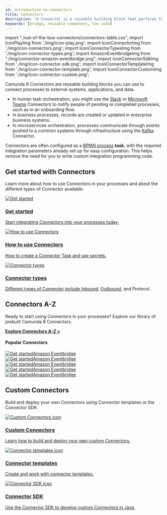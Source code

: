 ```yaml
---
id: introduction-to-connectors
title: Connectors
description: "A Connector is a reusable building block that performs the integration with an external system and works out of the box."
keywords: [bridge, reusable component, low code]
---
```


import "./out-of-the-box-connectors/connectors-table.css";
import IconPlayImg from './img/icon-play.png';
import IconConnectorImg from './img/icon-connectors.png';
import IconConnectorTypesImg from './img/icon-connector-types.png';
import AmazonEventbridgeImg from "./img/connector-amazon-eventbridge.png";
import IconConnectorSdkImg from './img/icon-connector-sdk.png';
import IconConnectorTemplateImg from './img/icon-connector-template.png';
import IconConnectorCustomImg from './img/icon-connector-custom.png';

Camunda 8 Connectors are reusable building blocks you can use to connect processes to external systems, applications, and data.

- In human task orchestration, you might use the [Slack](/components/connectors/out-of-the-box-connectors/slack.md) or [Microsoft Teams](/components/connectors/out-of-the-box-connectors/microsoft-teams.md) Connectors to notify people of pending or completed processes, such as in an onboarding flow.
- In business processes, records are created or updated in enterprise business systems.
- In microservices orchestration, processes communicate through events pushed to a common systems through infrastructure using the [Kafka](/components/connectors/out-of-the-box-connectors/kafka.md) Connector.

Connectors are often configured as a [BPMN process](/components/concepts/processes.md) **task**, with the required integration parameters already set up for easy configuration. This helps remove the need for you to write custom integration programming code.

## Get started with Connectors

Learn more about how to use Connectors in your processes and about the different types of Connector available.

<div class="connector-grid">
  <a href="../connectors-start" class="connector-card" title="Get started with Connectors">
    <img src={IconPlayImg} alt="Get started"/>
    <h3>Get started</h3>
    <p>Start integrating Connectors into your processes today.</p>
  </a>
  <a href="../use-connectors" class="connector-card" title="How to use Connectors">
    <img src={IconConnectorImg} alt="How to use Connectors"/>
    <h3>How to use Connectors</h3>
    <p>How to create a Connector Task and use secrets.</p>
  </a>
  <a href="../connector-types" class="connector-card" title="Connector types">
    <img src={IconConnectorTypesImg} alt="Connector types"/>
    <h3>Connector types</h3>
    <p>Different types of Connector include <a href="../use-connectors/inbound" title="Inbound Connectors">Inbound</a>, <a href="../use-connectors/outbound" title="Outbound Connectors">Outbound</a>, and Protocol.</p>
  </a>
</div>

## Connectors A-Z

Ready to start using Connectors in your processes? Explore our library of prebuilt Camunda 8 Connectors.

**[Explore Connectors A-Z >](/docs/components/connectors/out-of-the-box-connectors/available-connectors-overview.md)**

#### Popular Connectors

<div class="connector-small-grid">
  <a href="path/to/connector1" class="connector-small-link">
    <div class="connector-small">
      <img src={AmazonEventbridgeImg} alt="Get started"/>Amazon Eventbridge
    </div>
  </a>
  <a href="path/to/connector2" class="connector-small-link">
    <div class="connector-small">
      <img src={AmazonEventbridgeImg} alt="Get started"/>Amazon Eventbridge
    </div>
  </a>
  <a href="path/to/connector3" class="connector-small-link">
    <div class="connector-small">
      <img src={AmazonEventbridgeImg} alt="Get started"/>Amazon Eventbridge
    </div>
  </a>
  <a href="path/to/connector4" class="connector-small-link">
    <div class="connector-small">
      <img src={AmazonEventbridgeImg} alt="Get started"/>Amazon Eventbridge
    </div>
  </a>
  <a href="path/to/connector5" class="connector-small-link">
    <div class="connector-small">
      <img src={AmazonEventbridgeImg} alt="Get started"/>Amazon Eventbridge
    </div>
  </a>
</div>

## Custom Connectors

Build and deploy your own Connectors using Connector templates or the Connector SDK.

<div class="connector-grid">
  <a href="../custom-built-connectors/build-connector" class="connector-card" title="Custom Connectors">
    <img src={IconConnectorCustomImg} alt="Custom Connectors icon" class="connector-card-image"/>
    <h3>Custom Connectors</h3>
    <p>Learn how to build and deploy your own custom Connectors.</p>
  </a>
  <a href="../custom-built-connectors/connector-templates" class="connector-card" title="Connector templates">
    <img src={IconConnectorTemplateImg} alt="Connector templates icon" class="connector-card-image"/>
    <h3>Connector templates</h3>
    <p>Create and work with connector templates.</p>
  </a>
    <a href="../custom-built-connectors/connector-sdk" class="connector-card" title="Connector SDK">
    <img src={IconConnectorSdkImg} alt="Connector SDK icon" class="connector-card-image"/>
    <h3>Connector SDK</h3>
    <p> Use the Connector SDK to develop custom Connectors in Java.</p>
  </a>
</div>
